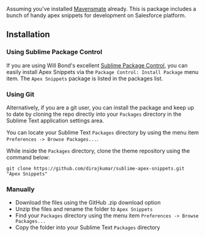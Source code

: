 Assuming you've installed [Mavensmate](https://github.com/joeferraro/MavensMate-SublimeText) already. This is package includes a bunch of handy apex snippets for development on Salesforce platform.

## Installation

### Using Sublime Package Control

If you are using Will Bond's excellent [Sublime Package Control](http://wbond.net/sublime_packages/package_control), you can easily install Apex Snippets via the `Package Control: Install Package` menu item. The `Apex Snippets` package is listed in the packages list.

### Using Git

Alternatively, if you are a git user, you can install the package and keep up to date by cloning the repo directly into your `Packages` directory in the Sublime Text application settings area.

You can locate your Sublime Text `Packages` directory by using the menu item `Preferences -> Browse Packages...`.

While inside the `Packages` directory, clone the theme repository using the command below:

    git clone https://github.com/dirajkumar/sublime-apex-snippets.git "Apex Snippets"

### Manually

* Download the files using the GitHub .zip download option
* Unzip the files and rename the folder to `Apex Snippets`
* Find your `Packages` directory using the menu item  `Preferences -> Browse Packages...`
* Copy the folder into your Sublime Text `Packages` directory